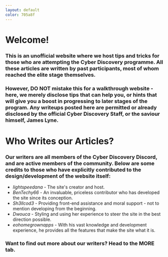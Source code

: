 ```yaml
---
layout: default
color: 705a8f
---
```


# Welcome!
### This is an unofficial website where we host tips and tricks for those who are attempting the Cyber Discovery programme. All these articles are written by past participants, most of whom reached the elite stage themselves.
### However, DO NOT mistake this for a walkthrough website - here, we merely disclose tips that can help you, or hints that will give you a boost in progressing to later stages of the program. Any writeups posted here are permitted or already disclosed by the official Cyber Discovery Staff, or the saviour himself, James Lyne.

# Who Writes our Articles?
### Our writers are all members of the Cyber Discovery Discord, and are active members of the community. Below are some credits to those who have explicitly contributed to the design/development of the website itself:

* _lightspeedana_ - The site's creator and host.
* _BenTechy66_ - An invaluable, priceless contributor who has developed the site since its conception.
* _Sh3llcod3_ - Providing front-end assistance and moral support - not to mention developing from the beginning.
* _Dwouca_ - Styling and using her experience to steer the site in the best direction possible.
* _eohomegrownapps_ - With his vast knowledge and development experience, he provides all the features that make the site what it is.

### Want to find out more about our writers? Head to the MORE tab.


